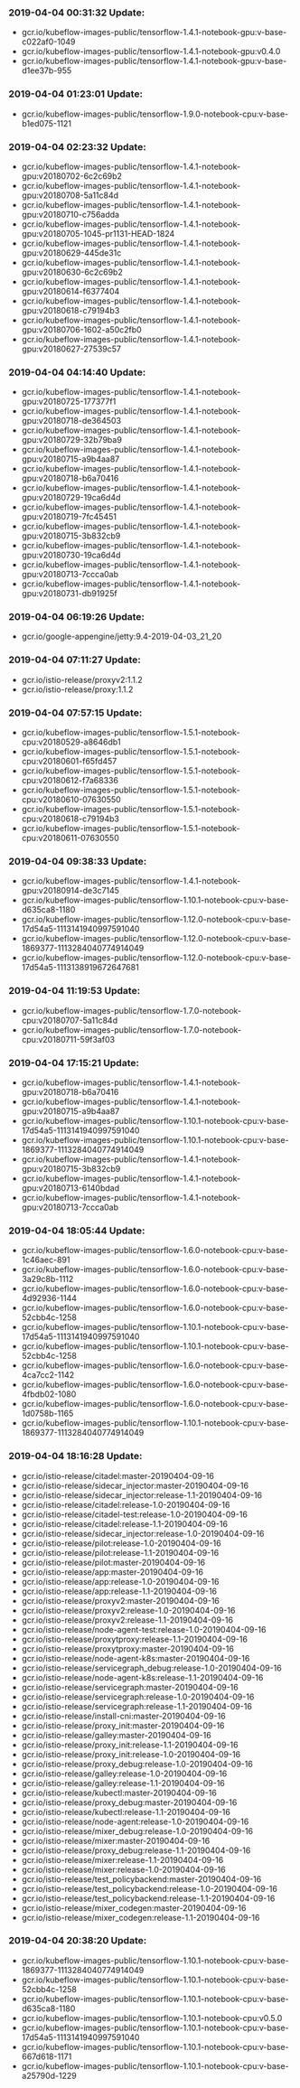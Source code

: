 ### 2019-04-04 00:31:32 Update:

- gcr.io/kubeflow-images-public/tensorflow-1.4.1-notebook-gpu:v-base-c022af0-1049
- gcr.io/kubeflow-images-public/tensorflow-1.4.1-notebook-gpu:v0.4.0
- gcr.io/kubeflow-images-public/tensorflow-1.4.1-notebook-gpu:v-base-d1ee37b-955
### 2019-04-04 01:23:01 Update:

- gcr.io/kubeflow-images-public/tensorflow-1.9.0-notebook-cpu:v-base-b1ed075-1121
### 2019-04-04 02:23:32 Update:

- gcr.io/kubeflow-images-public/tensorflow-1.4.1-notebook-gpu:v20180702-6c2c69b2
- gcr.io/kubeflow-images-public/tensorflow-1.4.1-notebook-gpu:v20180708-5a11c84d
- gcr.io/kubeflow-images-public/tensorflow-1.4.1-notebook-gpu:v20180710-c756adda
- gcr.io/kubeflow-images-public/tensorflow-1.4.1-notebook-gpu:v20180705-1045-pr1131-HEAD-1824
- gcr.io/kubeflow-images-public/tensorflow-1.4.1-notebook-gpu:v20180629-445de31c
- gcr.io/kubeflow-images-public/tensorflow-1.4.1-notebook-gpu:v20180630-6c2c69b2
- gcr.io/kubeflow-images-public/tensorflow-1.4.1-notebook-gpu:v20180614-f6377404
- gcr.io/kubeflow-images-public/tensorflow-1.4.1-notebook-gpu:v20180618-c79194b3
- gcr.io/kubeflow-images-public/tensorflow-1.4.1-notebook-gpu:v20180706-1602-a50c2fb0
- gcr.io/kubeflow-images-public/tensorflow-1.4.1-notebook-gpu:v20180627-27539c57
### 2019-04-04 04:14:40 Update:

- gcr.io/kubeflow-images-public/tensorflow-1.4.1-notebook-gpu:v20180725-177377f1
- gcr.io/kubeflow-images-public/tensorflow-1.4.1-notebook-gpu:v20180718-de364503
- gcr.io/kubeflow-images-public/tensorflow-1.4.1-notebook-gpu:v20180729-32b79ba9
- gcr.io/kubeflow-images-public/tensorflow-1.4.1-notebook-gpu:v20180715-a9b4aa87
- gcr.io/kubeflow-images-public/tensorflow-1.4.1-notebook-gpu:v20180718-b6a70416
- gcr.io/kubeflow-images-public/tensorflow-1.4.1-notebook-gpu:v20180729-19ca6d4d
- gcr.io/kubeflow-images-public/tensorflow-1.4.1-notebook-gpu:v20180719-7fc45451
- gcr.io/kubeflow-images-public/tensorflow-1.4.1-notebook-gpu:v20180715-3b832cb9
- gcr.io/kubeflow-images-public/tensorflow-1.4.1-notebook-gpu:v20180730-19ca6d4d
- gcr.io/kubeflow-images-public/tensorflow-1.4.1-notebook-gpu:v20180713-7ccca0ab
- gcr.io/kubeflow-images-public/tensorflow-1.4.1-notebook-gpu:v20180731-db91925f
### 2019-04-04 06:19:26 Update:

- gcr.io/google-appengine/jetty:9.4-2019-04-03_21_20
### 2019-04-04 07:11:27 Update:

- gcr.io/istio-release/proxyv2:1.1.2
- gcr.io/istio-release/proxy:1.1.2
### 2019-04-04 07:57:15 Update:

- gcr.io/kubeflow-images-public/tensorflow-1.5.1-notebook-cpu:v20180529-a8646db1
- gcr.io/kubeflow-images-public/tensorflow-1.5.1-notebook-cpu:v20180601-f65fd457
- gcr.io/kubeflow-images-public/tensorflow-1.5.1-notebook-cpu:v20180612-f7a68336
- gcr.io/kubeflow-images-public/tensorflow-1.5.1-notebook-cpu:v20180610-07630550
- gcr.io/kubeflow-images-public/tensorflow-1.5.1-notebook-cpu:v20180618-c79194b3
- gcr.io/kubeflow-images-public/tensorflow-1.5.1-notebook-cpu:v20180611-07630550
### 2019-04-04 09:38:33 Update:

- gcr.io/kubeflow-images-public/tensorflow-1.4.1-notebook-gpu:v20180914-de3c7145
- gcr.io/kubeflow-images-public/tensorflow-1.10.1-notebook-cpu:v-base-d635ca8-1180
- gcr.io/kubeflow-images-public/tensorflow-1.12.0-notebook-cpu:v-base-17d54a5-1113141940997591040
- gcr.io/kubeflow-images-public/tensorflow-1.12.0-notebook-cpu:v-base-1869377-1113284040774914049
- gcr.io/kubeflow-images-public/tensorflow-1.12.0-notebook-cpu:v-base-17d54a5-1113138919672647681
### 2019-04-04 11:19:53 Update:

- gcr.io/kubeflow-images-public/tensorflow-1.7.0-notebook-cpu:v20180707-5a11c84d
- gcr.io/kubeflow-images-public/tensorflow-1.7.0-notebook-cpu:v20180711-59f3af03
### 2019-04-04 17:15:21 Update:

- gcr.io/kubeflow-images-public/tensorflow-1.4.1-notebook-gpu:v20180718-b6a70416
- gcr.io/kubeflow-images-public/tensorflow-1.4.1-notebook-gpu:v20180715-a9b4aa87
- gcr.io/kubeflow-images-public/tensorflow-1.10.1-notebook-cpu:v-base-17d54a5-1113141940997591040
- gcr.io/kubeflow-images-public/tensorflow-1.10.1-notebook-cpu:v-base-1869377-1113284040774914049
- gcr.io/kubeflow-images-public/tensorflow-1.4.1-notebook-gpu:v20180715-3b832cb9
- gcr.io/kubeflow-images-public/tensorflow-1.4.1-notebook-gpu:v20180713-6140bdad
- gcr.io/kubeflow-images-public/tensorflow-1.4.1-notebook-gpu:v20180713-7ccca0ab
### 2019-04-04 18:05:44 Update:

- gcr.io/kubeflow-images-public/tensorflow-1.6.0-notebook-cpu:v-base-1c46aec-891
- gcr.io/kubeflow-images-public/tensorflow-1.6.0-notebook-cpu:v-base-3a29c8b-1112
- gcr.io/kubeflow-images-public/tensorflow-1.6.0-notebook-cpu:v-base-4d92936-1144
- gcr.io/kubeflow-images-public/tensorflow-1.6.0-notebook-cpu:v-base-52cbb4c-1258
- gcr.io/kubeflow-images-public/tensorflow-1.10.1-notebook-cpu:v-base-17d54a5-1113141940997591040
- gcr.io/kubeflow-images-public/tensorflow-1.10.1-notebook-cpu:v-base-52cbb4c-1258
- gcr.io/kubeflow-images-public/tensorflow-1.6.0-notebook-cpu:v-base-4ca7cc2-1142
- gcr.io/kubeflow-images-public/tensorflow-1.6.0-notebook-cpu:v-base-4fbdb02-1080
- gcr.io/kubeflow-images-public/tensorflow-1.6.0-notebook-cpu:v-base-1d0758b-1165
- gcr.io/kubeflow-images-public/tensorflow-1.10.1-notebook-cpu:v-base-1869377-1113284040774914049
### 2019-04-04 18:16:28 Update:

- gcr.io/istio-release/citadel:master-20190404-09-16
- gcr.io/istio-release/sidecar_injector:master-20190404-09-16
- gcr.io/istio-release/sidecar_injector:release-1.1-20190404-09-16
- gcr.io/istio-release/citadel:release-1.0-20190404-09-16
- gcr.io/istio-release/citadel-test:release-1.0-20190404-09-16
- gcr.io/istio-release/citadel:release-1.1-20190404-09-16
- gcr.io/istio-release/sidecar_injector:release-1.0-20190404-09-16
- gcr.io/istio-release/pilot:release-1.0-20190404-09-16
- gcr.io/istio-release/pilot:release-1.1-20190404-09-16
- gcr.io/istio-release/pilot:master-20190404-09-16
- gcr.io/istio-release/app:master-20190404-09-16
- gcr.io/istio-release/app:release-1.0-20190404-09-16
- gcr.io/istio-release/app:release-1.1-20190404-09-16
- gcr.io/istio-release/proxyv2:master-20190404-09-16
- gcr.io/istio-release/proxyv2:release-1.0-20190404-09-16
- gcr.io/istio-release/proxyv2:release-1.1-20190404-09-16
- gcr.io/istio-release/node-agent-test:release-1.0-20190404-09-16
- gcr.io/istio-release/proxytproxy:release-1.1-20190404-09-16
- gcr.io/istio-release/proxytproxy:master-20190404-09-16
- gcr.io/istio-release/node-agent-k8s:master-20190404-09-16
- gcr.io/istio-release/servicegraph_debug:release-1.0-20190404-09-16
- gcr.io/istio-release/node-agent-k8s:release-1.1-20190404-09-16
- gcr.io/istio-release/servicegraph:master-20190404-09-16
- gcr.io/istio-release/servicegraph:release-1.0-20190404-09-16
- gcr.io/istio-release/servicegraph:release-1.1-20190404-09-16
- gcr.io/istio-release/install-cni:master-20190404-09-16
- gcr.io/istio-release/proxy_init:master-20190404-09-16
- gcr.io/istio-release/galley:master-20190404-09-16
- gcr.io/istio-release/proxy_init:release-1.1-20190404-09-16
- gcr.io/istio-release/proxy_init:release-1.0-20190404-09-16
- gcr.io/istio-release/proxy_debug:release-1.0-20190404-09-16
- gcr.io/istio-release/galley:release-1.0-20190404-09-16
- gcr.io/istio-release/galley:release-1.1-20190404-09-16
- gcr.io/istio-release/kubectl:master-20190404-09-16
- gcr.io/istio-release/proxy_debug:master-20190404-09-16
- gcr.io/istio-release/kubectl:release-1.1-20190404-09-16
- gcr.io/istio-release/node-agent:release-1.0-20190404-09-16
- gcr.io/istio-release/mixer_debug:release-1.0-20190404-09-16
- gcr.io/istio-release/mixer:master-20190404-09-16
- gcr.io/istio-release/proxy_debug:release-1.1-20190404-09-16
- gcr.io/istio-release/mixer:release-1.1-20190404-09-16
- gcr.io/istio-release/mixer:release-1.0-20190404-09-16
- gcr.io/istio-release/test_policybackend:master-20190404-09-16
- gcr.io/istio-release/test_policybackend:release-1.0-20190404-09-16
- gcr.io/istio-release/test_policybackend:release-1.1-20190404-09-16
- gcr.io/istio-release/mixer_codegen:master-20190404-09-16
- gcr.io/istio-release/mixer_codegen:release-1.1-20190404-09-16
### 2019-04-04 20:38:20 Update:

- gcr.io/kubeflow-images-public/tensorflow-1.10.1-notebook-cpu:v-base-1869377-1113284040774914049
- gcr.io/kubeflow-images-public/tensorflow-1.10.1-notebook-cpu:v-base-52cbb4c-1258
- gcr.io/kubeflow-images-public/tensorflow-1.10.1-notebook-cpu:v-base-d635ca8-1180
- gcr.io/kubeflow-images-public/tensorflow-1.10.1-notebook-cpu:v0.5.0
- gcr.io/kubeflow-images-public/tensorflow-1.10.1-notebook-cpu:v-base-17d54a5-1113141940997591040
- gcr.io/kubeflow-images-public/tensorflow-1.10.1-notebook-cpu:v-base-667d618-1171
- gcr.io/kubeflow-images-public/tensorflow-1.10.1-notebook-cpu:v-base-a25790d-1229
